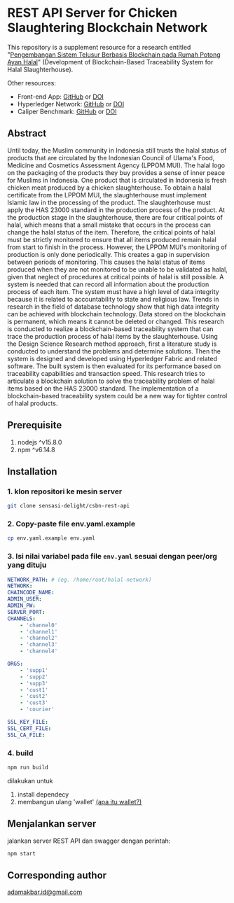 # REST API Server for Chicken Slaughtering Blockchain Network

This repository is a supplement resource for a research entitled "[Pengembangan Sistem Telusur Berbasis Blockchain pada Rumah Potong Ayan Halal](https://repository.its.ac.id/97209/)" (Development of Blockchain-Based Traceability System for Halal Slaughterhouse).

Other resources:

- Front-end App: [GitHub](https://github.com/sensasi-delight/csts) or [DOI](https://doi.org/10.5281/zenodo.7392664)
- Hyperledger Network: [GitHub](https://github.com/sensasi-delight/csbn-network) or [DOI](https://doi.org/10.5281/zenodo.7401750)
- Caliper Benchmark: [GitHub](https://github.com/sensasi-delight/csbn-caliper-benchmarks) or [DOI](https://doi.org/10.5281/zenodo.7401754)

## Abstract

Until today, the Muslim community in Indonesia still trusts the halal status of products that are circulated by the Indonesian Council of Ulama's Food, Medicine and Cosmetics Assessment Agency (LPPOM MUI). The halal logo on the packaging of the products they buy provides a sense of inner peace for Muslims in Indonesia. One product that is circulated in Indonesia is fresh chicken meat produced by a chicken slaughterhouse. To obtain a halal certificate from the LPPOM MUI, the slaughterhouse must implement Islamic law in the processing of the product. The slaughterhouse must apply the HAS 23000 standard in the production process of the product. At the production stage in the slaughterhouse, there are four critical points of halal, which means that a small mistake that occurs in the process can change the halal status of the item. Therefore, the critical points of halal must be strictly monitored to ensure that all items produced remain halal from start to finish in the process. However, the LPPOM MUI's monitoring of production is only done periodically. This creates a gap in supervision between periods of monitoring. This causes the halal status of items produced when they are not monitored to be unable to be validated as halal, given that neglect of procedures at critical points of halal is still possible. A system is needed that can record all information about the production process of each item. The system must have a high level of data integrity because it is related to accountability to state and religious law. Trends in research in the field of database technology show that high data integrity can be achieved with blockchain technology. Data stored on the blockchain is permanent, which means it cannot be deleted or changed. This research is conducted to realize a blockchain-based traceability system that can trace the production process of halal items by the slaughterhouse. Using the Design Science Research method approach, first a literature study is conducted to understand the problems and determine solutions. Then the system is designed and developed using Hyperledger Fabric and related software. The built system is then evaluated for its performance based on traceability capabilities and transaction speed. This research tries to articulate a blockchain solution to solve the traceability problem of halal items based on the HAS 23000 standard. The implementation of a blockchain-based traceability system could be a new way for tighter control of halal products.

## Prerequisite

1. nodejs ^v15.8.0
2. npm ^v6.14.8

## Installation

### 1. klon repositori ke mesin server
```bash
git clone sensasi-delight/csbn-rest-api
```

### 2. Copy-paste file env.yaml.example
```bash
cp env.yaml.example env.yaml
```
### 3. Isi nilai variabel pada file `env.yaml` sesuai dengan peer/org yang dituju
```yaml
NETWORK_PATH: # (eg. /home/root/halal-network)
NETWORK: 
CHAINCODE_NAME:
ADMIN_USER:
ADMIN_PW:
SERVER_PORT:
CHANNELS:
    - 'channel0'
    - 'channel1'
    - 'channel2'
    - 'channel3'
    - 'channel4'

ORGS:
    - 'supp1'
    - 'supp2'
    - 'supp3'
    - 'cust1'
    - 'cust2'
    - 'cust3'
    - 'courier'

SSL_KEY_FILE: 
SSL_CERT_FILE: 
SSL_CA_FILE: 
```

### 4. build

```bash
npm run build
```
dilakukan untuk
1. install dependecy
1. membangun ulang 'wallet' [(apa itu wallet?)](https://hyperledger-fabric.readthedocs.io/en/release-2.3/developapps/wallet.html)

## Menjalankan server

jalankan server REST API dan swagger dengan perintah:
```bash
npm start
```

## Corresponding author

[adamakbar.id@gmail.com](mailto:adamakbar.id@gmail.com?subject=[GiHub]%20CSTS)
